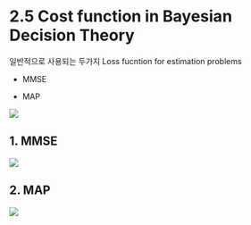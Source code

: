 

# 2.5 Cost function in Bayesian Decision Theory 

일반적으로 사용되는 두가지 Loss fucntion for estimation problems 

- MMSE

- MAP 

![](https://i.imgur.com/v3N1eZl.png)

## 1. MMSE


![](https://i.imgur.com/iLecIV1.png)

## 2. MAP 

![](https://i.imgur.com/6PJIEiG.png)